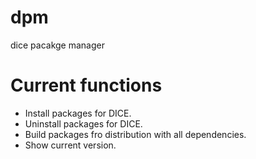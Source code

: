# dpm
dice pacakge manager

# Current functions

* Install packages for DICE.
* Uninstall packages for DICE.
* Build packages fro distribution with all dependencies.
* Show current version.

